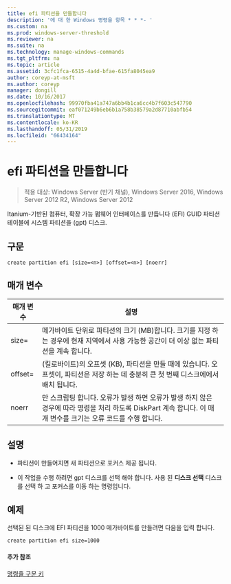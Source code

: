 ```yaml
---
title: efi 파티션을 만들합니다
description: '에 대 한 Windows 명령을 항목 * * *- '
ms.custom: na
ms.prod: windows-server-threshold
ms.reviewer: na
ms.suite: na
ms.technology: manage-windows-commands
ms.tgt_pltfrm: na
ms.topic: article
ms.assetid: 3cfc1fca-6515-4a4d-bfae-615fa8045ea9
author: coreyp-at-msft
ms.author: coreyp
manager: dongill
ms.date: 10/16/2017
ms.openlocfilehash: 99970fba41a747a6bb4b1ca6cc4b7f603c547790
ms.sourcegitcommit: eaf071249b6eb6b1a758b38579a2d87710abfb54
ms.translationtype: MT
ms.contentlocale: ko-KR
ms.lasthandoff: 05/31/2019
ms.locfileid: "66434164"
---
```

# <a name="create-partition-efi"></a>efi 파티션을 만들합니다

>적용 대상: Windows Server (반기 채널), Windows Server 2016, Windows Server 2012 R2, Windows Server 2012

Itanium\-기반된 컴퓨터, 확장 가능 펌웨어 인터페이스를 만듭니다 \(EFI\) GUID 파티션 테이블에 시스템 파티션을 \(gpt\) 디스크.  
  
  
  
## <a name="syntax"></a>구문  
  
```  
create partition efi [size=<n>] [offset=<n>] [noerr]  
```  
  
## <a name="parameters"></a>매개 변수  
  
|  매개 변수  |                                                                                             설명                                                                                              |
|-------------|------------------------------------------------------------------------------------------------------------------------------------------------------------------------------------------------------|
|  size\=<n>  |                         메가바이트 단위로 파티션의 크기 \(MB\)합니다. 크기를 지정 하는 경우에 현재 지역에서 사용 가능한 공간이 더 이상 없는 파티션을 계속 합니다.                         |
| offset\=<n> |             (킬로바이트)의 오프셋 \(KB\), 파티션을 만들 때에 있습니다. 오프셋이, 파티션은 저장 하는 데 충분히 큰 첫 번째 디스크에에서 배치 됩니다.              |
|    noerr    | 만 스크립팅 합니다. 오류가 발생 하면 오류가 발생 하지 않은 경우에 따라 명령을 처리 하도록 DiskPart 계속 합니다. 이 매개 변수를 크기는 오류 코드를 수행 합니다. |
  
## <a name="remarks"></a>설명  
  
-   파티션이 만들어지면 새 파티션으로 포커스 제공 됩니다.  
  
-   이 작업을 수행 하려면 gpt 디스크를 선택 해야 합니다. 사용 된 **디스크 선택** 디스크를 선택 하 고 포커스를 이동 하는 명령입니다.  
  
## <a name="BKMK_examples"></a>예제  
선택된 된 디스크에 EFI 파티션을 1000 메가바이트를 만들려면 다음을 입력 합니다.  
  
```  
create partition efi size=1000  
```  
  
#### <a name="additional-references"></a>추가 참조  
[명령줄 구문 키](command-line-syntax-key.md)  
  

  

